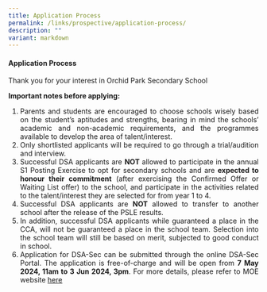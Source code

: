 ```yaml
---
title: Application Process
permalink: /links/prospective/application-process/
description: ""
variant: markdown
---
```

<div align="justify">

<h4>Application Process</h4>

Thank you for your interest in Orchid Park Secondary School

<strong>Important notes before applying:</strong>

<ol><li>Parents and students are encouraged to choose schools wisely based on the student’s aptitudes and strengths, bearing in mind the schools’ academic and non-academic requirements, and the programmes available to develop the area of talent/interest.

</li><li>Only shortlisted applicants will be required to go through a trial/audition and interview.

</li><li>Successful DSA applicants are <strong>NOT</strong> allowed to participate in the annual S1 Posting Exercise to opt for secondary schools and are <strong>expected to honour their commitment</strong> (after exercising the Confirmed Offer or Waiting List offer) to the school, and participate in the activities related to the talent/interest they are selected for from year 1 to 4.

</li><li>Successful DSA applicants are <strong>NOT</strong> allowed to transfer to another school after the release of the PSLE results.

</li><li>In addition, successful DSA applicants while guaranteed a place in the CCA, will not be guaranteed a place in the school team. Selection into the school team will still be based on merit, subjected to good conduct in school.&nbsp;

</li><li>Application for DSA-Sec can be submitted through the online DSA-Sec Portal. The application is free-of-charge and will be open from <strong>7 May 2024, 11am to 3 Jun 2024, 3pm</strong>. For more details, please refer to MOE website <a href="http://www.moe.gov.sg/dsa-sec">here</a>
	
</li></ol></div>